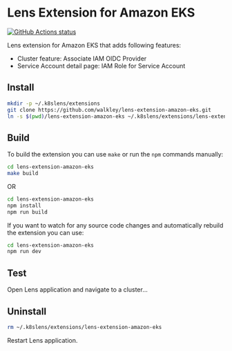 # Lens Extension for Amazon EKS

<a href="https://github.com/walkley/lens-extension-amazon-eks"><img alt="GitHub Actions status" src="https://github.com/walkley/lens-extension-amazon-eks/workflows/Build%20testing/badge.svg"></a>

Lens extension for Amazon EKS that adds following features:

*  Cluster feature: Associate IAM OIDC Provider
*  Service Account detail page: IAM Role for Service Account

## Install

```sh
mkdir -p ~/.k8slens/extensions
git clone https://github.com/walkley/lens-extension-amazon-eks.git
ln -s $(pwd)/lens-extension-amazon-eks ~/.k8slens/extensions/lens-extension-amazon-eks
```

## Build

To build the extension you can use `make` or run the `npm` commands manually:

```sh
cd lens-extension-amazon-eks
make build
```

OR

```sh
cd lens-extension-amazon-eks
npm install
npm run build
```

If you want to watch for any source code changes and automatically rebuild the extension you can use:

```sh
cd lens-extension-amazon-eks
npm run dev
```

## Test

Open Lens application and navigate to a cluster...

## Uninstall

```sh
rm ~/.k8slens/extensions/lens-extension-amazon-eks
```

Restart Lens application.
